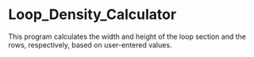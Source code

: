 # Loop_Density_Calculator
This program calculates the width and height of the loop section and the rows, respectively, based on user-entered values.
